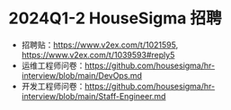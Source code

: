 # 2024Q1-2 HouseSigma 招聘 

- 招聘贴：https://www.v2ex.com/t/1021595, https://www.v2ex.com/t/1039593#reply5
- 运维工程师问卷：https://github.com/housesigma/hr-interview/blob/main/DevOps.md
- 开发工程师问卷：https://github.com/housesigma/hr-interview/blob/main/Staff-Engineer.md
